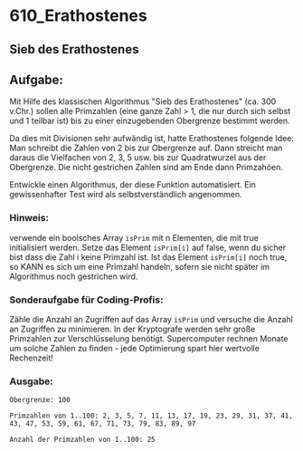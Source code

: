 # 610_Erathostenes

## Sieb des Erathostenes

## Aufgabe:
Mit Hilfe des klassischen Algorithmus "Sieb des Erathostenes" (ca. 300 v.Chr.) sollen alle Primzahlen (eine ganze Zahl > 1, die nur durch sich selbst und 1 teilbar ist) bis zu einer einzugebenden Obergrenze bestimmt werden.

Da dies mit Divisionen sehr aufwändig ist, hatte Erathostenes folgende Idee:
Man schreibt die Zahlen von 2 bis zur Obergrenze auf. Dann streicht man daraus die Vielfachen von 2, 3, 5 usw. bis zur Quadratwurzel aus der Obergrenze. Die nicht gestrichen Zahlen sind am Ende dann Primzahöen.

Entwickle einen Algorithmus, der diese Funktion automatisiert. Ein gewissenhafter Test wird als selbstverständlich angenommen.

### Hinweis:
verwende ein boolsches Array ```isPrim``` mit n Elementen, die mit true initialisiert werden. Setze das Element ```isPrim[i]``` auf false, wenn du sicher bist dass die Zahl i keine Primzahl ist. Ist das Element ```isPrim[i]``` noch true, so KANN es sich um eine Primzahl handeln, sofern sie nicht später im Algorithmus noch gestrichen wird.

### Sonderaufgabe für Coding-Profis:
Zähle die Anzahl an Zugriffen auf das Array ```isPrim``` und versuche die Anzahl an Zugriffen zu minimieren. In der Kryptografe werden sehr große Primzahlen zur Verschlüsselung benötigt. Supercomputer rechnen Monate um solche Zahlen zu finden - jede Optimierung spart hier wertvolle Rechenzeit!

### Ausgabe:
```
Obergrenze: 100

Primzahlen von 1..100: 2, 3, 5, 7, 11, 13, 17, 19, 23, 29, 31, 37, 41, 43, 47, 53, 59, 61, 67, 71, 73, 79, 83, 89, 97

Anzahl der Primzahlen von 1..100: 25
```
